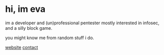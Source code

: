 # hi, im eva

im a developer and (un)professional pentester mostly interested in infosec, and a silly block game.

you might know me from random stuff i do.

[website](https://kibty.town) [contact](https://kibty.town/contact)
